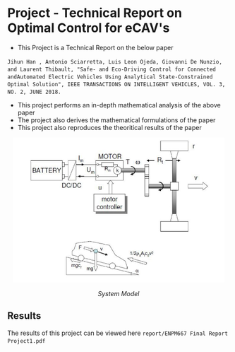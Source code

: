 # Project - Technical Report on Optimal Control for eCAV's

* This Project is a Technical Report on the below paper

`Jihun Han , Antonio Sciarretta, Luis Leon Ojeda, Giovanni De Nunzio, and Laurent Thibault,
"Safe- and Eco-Driving Control for Connected andAutomated Electric Vehicles Using Analytical
State-Constrained Optimal Solution", IEEE TRANSACTIONS ON INTELLIGENT VEHICLES, VOL. 3,
NO. 2, JUNE 2018.`

* This project performs an in-depth mathematical analysis of the above paper
* The project also derives the mathematical formulations of the paper
* This project also reproduces the theoritical results of the paper 

<p align="center">
<img src="images/SystemModel.JPG" alt="SysMod" width="480">
</p>
<p align="center">
<em>System Model</em>
</p>

## Results
The results of this project can be viewed here `report/ENPM667 Final Report Project1.pdf`
